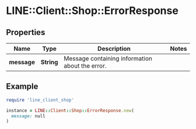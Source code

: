 # LINE::Client::Shop::ErrorResponse

## Properties

| Name | Type | Description | Notes |
| ---- | ---- | ----------- | ----- |
| **message** | **String** | Message containing information about the error. |  |

## Example

```ruby
require 'line_client_shop'

instance = LINE::Client::Shop::ErrorResponse.new(
  message: null
)
```

